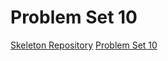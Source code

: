 # Problem Set 10

[Skeleton Repository](https://github.com/ap-java-ucvts/pset-10-skeleton)
[Problem Set 10](https://github.com/mercuryhg31/pset-10)
